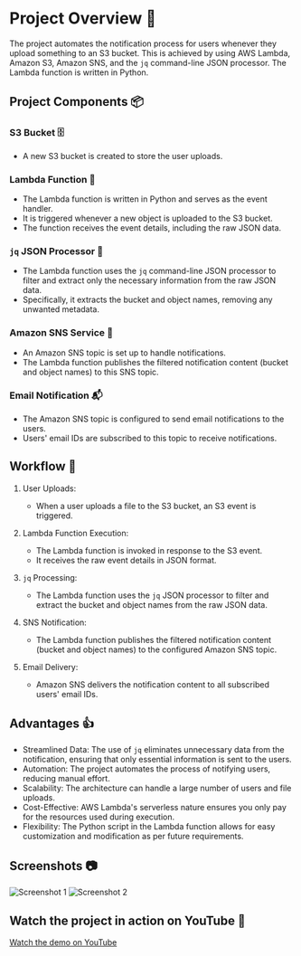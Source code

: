 # Project Overview 🚀

The project automates the notification process for users whenever they upload something to an S3 bucket. This is achieved by using AWS Lambda, Amazon S3, Amazon SNS, and the `jq` command-line JSON processor. The Lambda function is written in Python.

## Project Components 📦

### S3 Bucket 🗄️

- A new S3 bucket is created to store the user uploads.

### Lambda Function 🐍

- The Lambda function is written in Python and serves as the event handler.
- It is triggered whenever a new object is uploaded to the S3 bucket.
- The function receives the event details, including the raw JSON data.

### `jq` JSON Processor 📑

- The Lambda function uses the `jq` command-line JSON processor to filter and extract only the necessary information from the raw JSON data.
- Specifically, it extracts the bucket and object names, removing any unwanted metadata.

### Amazon SNS Service 📧

- An Amazon SNS topic is set up to handle notifications.
- The Lambda function publishes the filtered notification content (bucket and object names) to this SNS topic.

### Email Notification 📬

- The Amazon SNS topic is configured to send email notifications to the users.
- Users' email IDs are subscribed to this topic to receive notifications.

## Workflow 🔄

1. User Uploads:
   - When a user uploads a file to the S3 bucket, an S3 event is triggered.

2. Lambda Function Execution:
   - The Lambda function is invoked in response to the S3 event.
   - It receives the raw event details in JSON format.

3. `jq` Processing:
   - The Lambda function uses the `jq` JSON processor to filter and extract the bucket and object names from the raw JSON data.

4. SNS Notification:
   - The Lambda function publishes the filtered notification content (bucket and object names) to the configured Amazon SNS topic.

5. Email Delivery:
   - Amazon SNS delivers the notification content to all subscribed users' email IDs.

## Advantages 👍

- Streamlined Data: The use of `jq` eliminates unnecessary data from the notification, ensuring that only essential information is sent to the users.
- Automation: The project automates the process of notifying users, reducing manual effort.
- Scalability: The architecture can handle a large number of users and file uploads.
- Cost-Effective: AWS Lambda's serverless nature ensures you only pay for the resources used during execution.
- Flexibility: The Python script in the Lambda function allows for easy customization and modification as per future requirements.

## Screenshots 📷

![Screenshot 1](relative-path-to-image/screenshot1.png)
![Screenshot 2](relative-path-to-image/screenshot2.png)

## Watch the project in action on YouTube 🎥

[Watch the demo on YouTube](https://www.youtube.com/watch?v=your-video-id)
